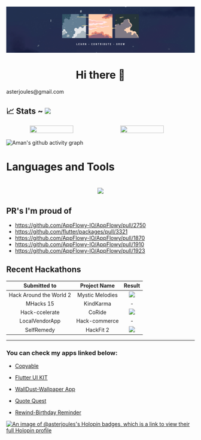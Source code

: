 ![banner](https://github.com/AmanNegi/AmanNegi/blob/master/assets/github_banner.png)

## <h1 align="center"> Hi there 👋</h1>

<div align="center>

I'm Aman Negi, a passionate computer science student with a flair for mobile development. I've been crafting projects using Flutter and Android that make me proud. But that's not all – I'm broadening my horizons by diving into the realms of ReactJS and NextJS. Besides, I'm an eager beaver when it comes to contributing to open-source projects.

- 🌱 I’m currently learning NextJS.
- 👯 I’m looking to contribute on open source projects.
- 💬 Ask me anything about Flutter & Android development.
- 📫 How to reach me: asterjoules@gmail.com

## 📈 Stats ~ [![](https://visitcount.itsvg.in/api?id=amannegi&label=Profile%20Views&color=1&icon=0&pretty=true)](https://visitcount.itsvg.in)

<p align="center" style="display:flex;">

  <img width="48%" height="25%" src="https://github-readme-stats.vercel.app/api?username=amannegi&show_icons=true&theme=dark#gh-dark-mode-only" /> 

  <img width="48%"  height="25%" src="https://github-readme-streak-stats.herokuapp.com?user=amannegi&theme=dark&border_radius=10&date_format=M%20j%5B%2C%20Y%5D" />
</p> 


![Aman's github activity graph](https://github-readme-activity-graph.vercel.app/graph?username=amannegi&theme=aqua)


## <h1>Languages and Tools<h1>
<p align="center">
  <a href="https://skillicons.dev">
   <img src="https://skillicons.dev/icons?i=flutter,dart,nextjs,react,vite,nodejs,html,css,git,mongodb,firebase,java,js,ts,vim,py,figma,xd,github,vscode,androidstudio,idea,tailwind,bootstrap&perline=14"/>
  </a>
</p>


## PR's I'm proud of

- https://github.com/AppFlowy-IO/AppFlowy/pull/2750
- https://github.com/flutter/packages/pull/3321
- https://github.com/AppFlowy-IO/AppFlowy/pull/1870
- https://github.com/AppFlowy-IO/AppFlowy/pull/1910
- https://github.com/AppFlowy-IO/AppFlowy/pull/1923


## Recent Hackathons

  
Submitted to | Project Name | Result |
|:---:|:---:|:---:|
Hack Around the World 2 | Mystic Melodies | ![](https://img.shields.io/badge/Sponser-Winner-green) |
MHacks 15 | KindKarma | - | 
Hack-ccelerate | CoRide | ![](https://img.shields.io/badge/Overall-Second-yellow) |
LocalVendorApp | Hack-commerce  | - |
SelfRemedy | HackFit 2 | ![](https://img.shields.io/badge/Overall-Third-yellow) |
------


### You can check my apps linked below:

- [Copyable](https://play.google.com/store/apps/details?id=com.aster.copyable)

- [Flutter UI KIT](https://play.google.com/store/apps/details?id=com.aster.flutter_30_days)

- [WallDust-Wallpaper App](https://play.google.com/store/apps/details?id=com.aster.walldust)

- [Quote Quest](https://play.google.com/store/apps/details?id=com.aster.quotequest)

- [Rewind-Birthday Reminder](https://play.google.com/store/apps/details?id=com.aster.rewind)

[![An image of @asterjoules's Holopin badges, which is a link to view their full Holopin profile](https://holopin.me/asterjoules)](https://holopin.io/@asterjoules)

</div>
